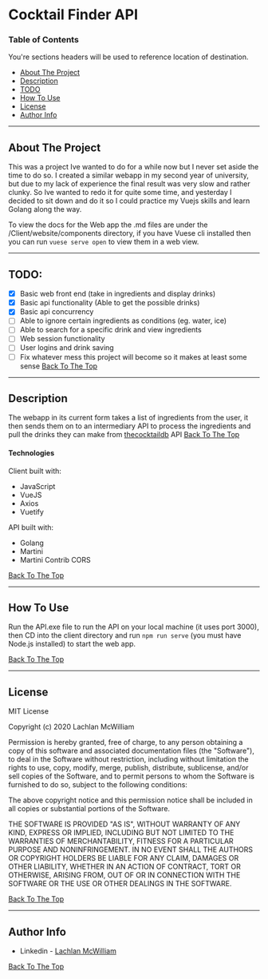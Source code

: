 # Cocktail Finder API

### Table of Contents

You're sections headers will be used to reference location of destination.

- [About The Project](#about-the-project)
- [Description](#description)
- [TODO](#todo)
- [How To Use](#how-to-use)
- [License](#license)
- [Author Info](#author-info)

---

## About The Project

This was a project Ive wanted to do for a while now but I never set aside the time to do so. I created a similar webapp in my second year of university, but due to my lack of experience the final result was very slow and rather clunky. So Ive wanted to redo it for quite some time, and yesterday I decided to sit down and do it so I could practice my Vuejs skills and learn Golang along the way.

To view the docs for the Web app the .md files are under the /Client/website/components directory, if you have Vuese cli installed then you can run `vuese serve open` to view them in a web view.

---

## TODO:

- [x] Basic web front end (take in ingredients and display drinks)
- [x] Basic api functionality (Able to get the possible drinks)
- [x] Basic api concurrency
- [ ] Able to ignore certain ingredients as conditions (eg. water, ice)
- [ ] Able to search for a specific drink and view ingredients
- [ ] Web session functionality
- [ ] User logins and drink saving
- [ ] Fix whatever mess this project will become so it makes at least some sense
      [Back To The Top](#read-me-template)

---

## Description

The webapp in its current form takes a list of ingredients from the user, it then sends them on to an intermediary API to process the ingredients and pull the drinks they can make from [thecocktaildb](https://www.thecocktaildb.com/) API
[Back To The Top](#read-me-template)

#### Technologies

Client built with:

- JavaScript
- VueJS
- Axios
- Vuetify

API built with:

- Golang
- Martini
- Martini Contrib CORS

[Back To The Top](#read-me-template)

---

## How To Use

Run the API.exe file to run the API on your local machine (it uses port 3000), then CD into the client directory and run `npm run serve` (you must have Node.js installed) to start the web app.

[Back To The Top](#read-me-template)

---

## License

MIT License

Copyright (c) 2020 Lachlan McWilliam

Permission is hereby granted, free of charge, to any person obtaining a copy
of this software and associated documentation files (the "Software"), to deal
in the Software without restriction, including without limitation the rights
to use, copy, modify, merge, publish, distribute, sublicense, and/or sell
copies of the Software, and to permit persons to whom the Software is
furnished to do so, subject to the following conditions:

The above copyright notice and this permission notice shall be included in all
copies or substantial portions of the Software.

THE SOFTWARE IS PROVIDED "AS IS", WITHOUT WARRANTY OF ANY KIND, EXPRESS OR
IMPLIED, INCLUDING BUT NOT LIMITED TO THE WARRANTIES OF MERCHANTABILITY,
FITNESS FOR A PARTICULAR PURPOSE AND NONINFRINGEMENT. IN NO EVENT SHALL THE
AUTHORS OR COPYRIGHT HOLDERS BE LIABLE FOR ANY CLAIM, DAMAGES OR OTHER
LIABILITY, WHETHER IN AN ACTION OF CONTRACT, TORT OR OTHERWISE, ARISING FROM,
OUT OF OR IN CONNECTION WITH THE SOFTWARE OR THE USE OR OTHER DEALINGS IN THE
SOFTWARE.

[Back To The Top](#read-me-template)

---

## Author Info

- Linkedin - [Lachlan McWilliam](https://www.linkedin.com/in/lachlan-mcwilliam/)

[Back To The Top](#read-me-template)
